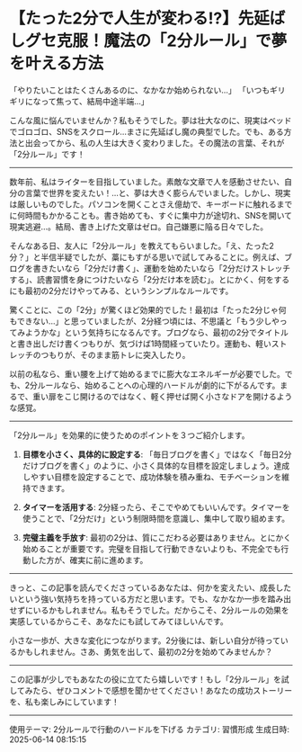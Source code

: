 # 【たった2分で人生が変わる!?】先延ばしグセ克服！魔法の「2分ルール」で夢を叶える方法

「やりたいことはたくさんあるのに、なかなか始められない…」
「いつもギリギリになって焦って、結局中途半端…」

こんな風に悩んでいませんか？私もそうでした。夢は壮大なのに、現実はベッドでゴロゴロ、SNSをスクロール…まさに先延ばし魔の典型でした。でも、ある方法と出会ってから、私の人生は大きく変わりました。その魔法の言葉、それが「2分ルール」です！

---

数年前、私はライターを目指していました。素敵な文章で人を感動させたい、自分の言葉で世界を変えたい！…と、夢は大きく膨らんでいました。しかし、現実は厳しいものでした。パソコンを開くことさえ億劫で、キーボードに触れるまでに何時間もかかることも。書き始めても、すぐに集中力が途切れ、SNSを開いて現実逃避…。結局、書き上げた文章はゼロ。自己嫌悪に陥る日々でした。

そんなある日、友人に「2分ルール」を教えてもらいました。「え、たった2分？」と半信半疑でしたが、藁にもすがる思いで試してみることに。例えば、ブログを書きたいなら「2分だけ書く」、運動を始めたいなら「2分だけストレッチする」、読書習慣を身につけたいなら「2分だけ本を読む」。とにかく、何をするにも最初の2分だけやってみる、というシンプルなルールです。

驚くことに、この「2分」が驚くほど効果的でした！最初は「たった2分じゃ何もできない…」と思っていましたが、2分経つ頃には、不思議と「もう少しやってみようかな」という気持ちになるんです。ブログなら、最初の2分でタイトルと書き出しだけ書くつもりが、気づけば1時間経っていたり。運動も、軽いストレッチのつもりが、そのまま筋トレに突入したり。

以前の私なら、重い腰を上げて始めるまでに膨大なエネルギーが必要でした。でも、2分ルールなら、始めることへの心理的ハードルが劇的に下がるんです。まるで、重い扉をこじ開けるのではなく、軽く押せば開く小さなドアを開けるような感覚。

---

「2分ルール」を効果的に使うためのポイントを３つご紹介します。

1. **目標を小さく、具体的に設定する**: 「毎日ブログを書く」ではなく「毎日2分だけブログを書く」のように、小さく具体的な目標を設定しましょう。達成しやすい目標を設定することで、成功体験を積み重ね、モチベーションを維持できます。

2. **タイマーを活用する**: 2分経ったら、そこでやめてもいいんです。タイマーを使うことで、「2分だけ」という制限時間を意識し、集中して取り組めます。

3. **完璧主義を手放す**: 最初の2分は、質にこだわる必要はありません。とにかく始めることが重要です。完璧を目指して行動できないよりも、不完全でも行動した方が、確実に前に進めます。

---

きっと、この記事を読んでくださっているあなたは、何かを変えたい、成長したいという強い気持ちを持っている方だと思います。でも、なかなか一歩を踏み出せずにいるかもしれません。私もそうでした。だからこそ、2分ルールの効果を実感しているからこそ、あなたにも試してみてほしいんです。

小さな一歩が、大きな変化につながります。2分後には、新しい自分が待っているかもしれません。さあ、勇気を出して、最初の2分を始めてみませんか？

---

この記事が少しでもあなたの役に立てたら嬉しいです！もし「2分ルール」を試してみたら、ぜひコメントで感想を聞かせてください！あなたの成功ストーリーを、私も楽しみにしています！

---
使用テーマ: 2分ルールで行動のハードルを下げる
カテゴリ: 習慣形成
生成日時: 2025-06-14 08:15:15
